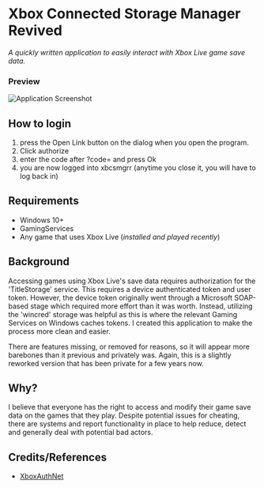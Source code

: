 Xbox Connected Storage Manager Revived
======================================
*A quickly written application to easily interact with Xbox Live game save data.*


### Preview
![Application Screenshot](assets/screenshot_example.png)

## How to login
1. press the Open Link button on the dialog when you open the program.
2. Click authorize
3. enter the code after ?code= and press Ok
4. you are now logged into xbcsmgrr (anytime you close it, you will have to log back in)

## Requirements
- Windows 10+
- GamingServices
- Any game that uses Xbox Live (*installed and played recently*)

## Background
Accessing games using Xbox Live's save data requires authorization for the 'TitleStorage' service. This requires a device authenticated token and user token. However, the device token originally went through
a Microsoft SOAP-based stage which required more effort than it was worth. Instead, utilizing the 'wincred' storage was helpful as this is where the relevant Gaming Services on Windows caches tokens. I created
this application to make the process more clean and easier.

There are features missing, or removed for reasons, so it will appear more barebones than it previous and privately was. Again, this is a slightly reworked version that has been private for a few years now.

## Why?
I believe that everyone has the right to access and modify their game save data on the games that they play. Despite potential issues for cheating, there are systems and report functionality in place to help reduce,
detect and generally deal with potential bad actors.

## Credits/References
- [XboxAuthNet](https://github.com/AlphaBs/XboxAuthNet)
